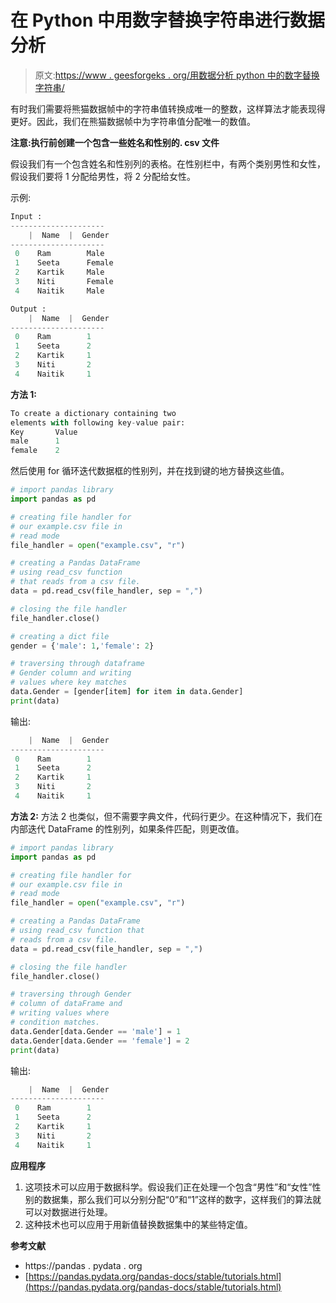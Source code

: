 # 在 Python 中用数字替换字符串进行数据分析

> 原文:[https://www . geesforgeks . org/用数据分析 python 中的数字替换字符串/](https://www.geeksforgeeks.org/replacing-strings-with-numbers-in-python-for-data-analysis/)

有时我们需要将熊猫数据帧中的字符串值转换成唯一的整数，这样算法才能表现得更好。因此，我们在熊猫数据帧中为字符串值分配唯一的数值。

**注意:执行前创建一个包含一些姓名和性别的. csv 文件**

假设我们有一个包含姓名和性别列的表格。在性别栏中，有两个类别男性和女性，假设我们要将 1 分配给男性，将 2 分配给女性。

示例:

```py
Input : 
---------------------
    |  Name  |  Gender
---------------------
 0    Ram        Male
 1    Seeta      Female
 2    Kartik     Male
 3    Niti       Female
 4    Naitik     Male 

Output :
    |  Name  |  Gender
---------------------
 0    Ram        1
 1    Seeta      2
 2    Kartik     1
 3    Niti       2
 4    Naitik     1 

```

**方法 1:**

```py
To create a dictionary containing two 
elements with following key-value pair:
Key       Value
male      1
female    2

```

然后使用 for 循环迭代数据框的性别列，并在找到键的地方替换这些值。

```py
# import pandas library
import pandas as pd

# creating file handler for 
# our example.csv file in
# read mode
file_handler = open("example.csv", "r")

# creating a Pandas DataFrame
# using read_csv function 
# that reads from a csv file.
data = pd.read_csv(file_handler, sep = ",")

# closing the file handler
file_handler.close()

# creating a dict file 
gender = {'male': 1,'female': 2}

# traversing through dataframe
# Gender column and writing
# values where key matches
data.Gender = [gender[item] for item in data.Gender]
print(data)
```

输出:

```py
    |  Name  |  Gender
---------------------
 0    Ram        1
 1    Seeta      2
 2    Kartik     1
 3    Niti       2
 4    Naitik     1 

```

**方法 2:**
方法 2 也类似，但不需要字典文件，代码行更少。在这种情况下，我们在内部迭代 DataFrame 的性别列，如果条件匹配，则更改值。

```py
# import pandas library
import pandas as pd

# creating file handler for
# our example.csv file in
# read mode
file_handler = open("example.csv", "r")

# creating a Pandas DataFrame
# using read_csv function that
# reads from a csv file.
data = pd.read_csv(file_handler, sep = ",")

# closing the file handler
file_handler.close()

# traversing through Gender 
# column of dataFrame and 
# writing values where
# condition matches.
data.Gender[data.Gender == 'male'] = 1
data.Gender[data.Gender == 'female'] = 2
print(data)
```

输出:

```py
    |  Name  |  Gender
---------------------
 0    Ram        1
 1    Seeta      2
 2    Kartik     1
 3    Niti       2
 4    Naitik     1 

```

****应用程序****

1.  这项技术可以应用于数据科学。假设我们正在处理一个包含“男性”和“女性”性别的数据集，那么我们可以分别分配“0”和“1”这样的数字，这样我们的算法就可以对数据进行处理。
2.  这种技术也可以应用于用新值替换数据集中的某些特定值。

****参考文献****

*   https://pandas . pydata . org
*   [https://pandas.pydata.org/pandas-docs/stable/tutorials.html](https://pandas.pydata.org/pandas-docs/stable/tutorials.html)